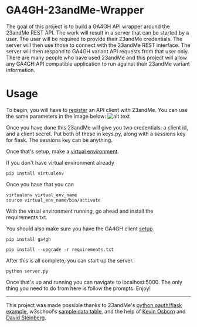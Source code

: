 # GA4GH-23andMe-Wrapper

The goal of this project is to build a GA4GH API wrapper around the 23andMe REST API. The work will result in a server
that can be started by a user. The user will be required to provide their 23andMe credentials.
The server will then use those to connect with the 23andMe REST interface. The server will
then respond to GA4GH variant API requests from that user only. There are many people who
have used 23andMe and this project will allow any GA4GH API compatible application to run
against their 23andMe variant information.

# Usage

To begin, you will have to <a href="https://api.23andme.com/dev/">register</a> an API client with 23andMe. You can use the same parameters in the image below:
![alt text](https://github.com/Kusdhill/GA4GHandMe/blob/master/templates/registration.png "client_registration")

Once you have done this 23andMe will give you two credentials: a client id, and a client secret. Put both of these in keys.py, along with a sessions key for flask. The sessions key can be anything.

Once that's setup, make a <a href="http://docs.python-guide.org/en/latest/dev/virtualenvs/">virtual environment</a>. 

If you don't have virtual environment already
```
pip install virtualenv
```
Once you have that you can

```
virtualenv virtual_env_name
source virtual_env_name/bin/activate
```
With the virual environment running, go ahead and install the requirements.txt.

You should also make sure you have the GA4GH client <a href="http://ga4gh-reference-implementation.readthedocs.io/en/latest/demo.html">setup</a>.


```
pip install ga4gh
```

```
pip install --upgrade -r requirements.txt
```

After this is all complete, you can start up the server.

```
python server.py
```

Once that's up and running you can navigate to localhost:5000. The only thing you need to do from here is follow the prompts. Enjoy!

---
This project was made possible thanks to 23andMe's <a href="https://github.com/23andMe/api-example-flask">python oauth/flask example</a>, w3school's <a href="https://www.w3schools.com/html/html_tables.asp">sample data table</a>, and the help of <a href="https://github.com/kozbo">Kevin Osborn</a> and <a href="https://github.com/david4096">David Steinberg</a>.
